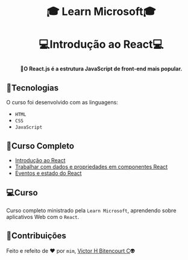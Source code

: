 # <p align="center">:mortar_board: Learn Microsoft:mortar_board:</p>
# <p align="center">:computer:Introdução ao React:computer:</p>
#### <p align="center">:milky_way:O React.js é a estrutura JavaScript de front-end mais popular.</p>

## :balloon:Tecnologias
O curso foi desenvolvido com as linguagens:
- `HTML`
- `CSS`
- `JavaScript`

## :memo:Curso Completo
- [Introdução ao React](https://docs.microsoft.com/pt-br/learn/modules/react-get-started/)
- [Trabalhar com dados e propriedades em componentes React](https://docs.microsoft.com/pt-br/learn/modules/react-work-with-components-and-data/)
- [Eventos e estado do React](https://docs.microsoft.com/pt-br/learn/modules/react-states-events/)

## :computer:Curso
Curso completo ministrado pela `Learn Microsoft`, aprendendo sobre aplicativos Web com o ``React``.

## 📝Contribuições
Feito e refeito de :heart: por `mim`, [Victor H Bitencourt C](https://github.com/vhbitencourtc/):alien:

